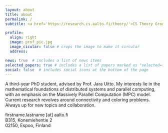 ```yaml
---
layout: about
title: about
permalink: /
subtitle: <a href='https://research.cs.aalto.fi/theory/'>CS Theory Group</a>, <a href='https://www.aalto.fi/en'>Aalto University</a>

profile:
  align: right
  image: prof_pic.jpg
  image_cicular: false # crops the image to make it circular
  address:

news: true  # includes a list of news items
selected_papers: true # includes a list of papers marked as "selected={true}"
social: false  # includes social icons at the bottom of the page
---
```


A third-year PhD student, advised by Prof. Jara Uitto. My interests lie in the mathematical foundations of distributed systems and parallel computing, with an emphasis on the Massively Parallel Computation (MPC) model. Current research revolves around connectivity and coloring problems. Always up for new topics and collaboration.<br/>


firstname.lastname [at] aalto.fi <br/>
B315, Konemiehentie 2<br/>
02150, Espoo, Finland
